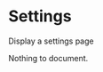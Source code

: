 # Settings

Display a settings page

<!-- START TOKEN(Autogenerated API docs) -->

Nothing to document.


<!-- END TOKEN(Autogenerated API docs) -->
